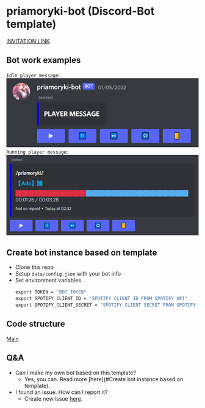 # priamoryki-bot (Discord-Bot template)

[INVITATION LINK](https://discord.com/oauth2/authorize?client_id=848999847229915147&permissions=2167532560&scope=bot%20applications.commands).

## Bot work examples

`Idle player message`:
![](data/img/player_message_idle_example.png)
`Running player message`:
![](data/img/running_player_message_example.png)

## Create bot instance based on template

* Clone this repo
* Setup `data/config.json` with your bot info
* Set environment variables
    ```cmd
    export TOKEN = "BOT TOKEN"
    export SPOTIFY_CLIENT_ID = "SPOTIFY CLIENT ID FROM SPOTIFY API"
    export SPOTIFY_CLIENT_SECRET = "SPOTIFY CLIENT SECRET FROM SPOTIFY API"
    ```

## Code structure

[Main](src/main/java/com/priamoryki/discordbot/Bot.java)

## Q&A

* Can I make my own bot based on this template?
  * Yes, you can. Read more [here](#Create bot instance based on template).
* I found an issue. How can I report it?
  * Create new issue [here](https://github.com/priamoryki/priamoryki-bot/issues).
